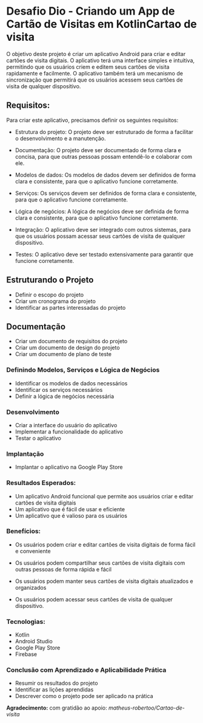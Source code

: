 # Desafio Dio - Criando um App de Cartão de Visitas em KotlinCartao de visita

O objetivo deste projeto é criar um aplicativo Android para criar e editar cartões de visita digitais. O aplicativo terá uma interface simples e intuitiva, permitindo que os usuários criem e editem seus cartões de visita rapidamente e facilmente. O aplicativo também terá um mecanismo de sincronização que permitirá que os usuários acessem seus cartões de visita de qualquer dispositivo.

## **Requisitos:**

Para criar este aplicativo, precisamos definir os seguintes requisitos:

- Estrutura do projeto: O projeto deve ser estruturado de forma a facilitar o desenvolvimento e a manutenção.

- Documentação: O projeto deve ser documentado de forma clara e concisa, para que outras pessoas possam entendê-lo e colaborar com ele.

- Modelos de dados: Os modelos de dados devem ser definidos de forma clara e consistente, para que o aplicativo funcione corretamente.

- Serviços: Os serviços devem ser definidos de forma clara e consistente, para que o aplicativo funcione corretamente.

- Lógica de negócios: A lógica de negócios deve ser definida de forma clara e consistente, para que o aplicativo funcione corretamente.

- Integração: O aplicativo deve ser integrado com outros sistemas, para que os usuários possam acessar seus cartões de visita de qualquer dispositivo.

- Testes: O aplicativo deve ser testado extensivamente para garantir que funcione corretamente.

  

## **Estruturando o Projeto**

- Definir o escopo do projeto
- Criar um cronograma do projeto
- Identificar as partes interessadas do projeto

## **Documentação**

- Criar um documento de requisitos do projeto
- Criar um documento de design do projeto
- Criar um documento de plano de teste

### **Definindo Modelos, Serviços e Lógica de Negócios**

- Identificar os modelos de dados necessários
- Identificar os serviços necessários
- Definir a lógica de negócios necessária

### **Desenvolvimento**

- Criar a interface do usuário do aplicativo
- Implementar a funcionalidade do aplicativo
- Testar o aplicativo

### **Implantação**

- Implantar o aplicativo na Google Play Store

### **Resultados Esperados:**

- Um aplicativo Android funcional que permite aos usuários criar e editar cartões de visita digitais
- Um aplicativo que é fácil de usar e eficiente
- Um aplicativo que é valioso para os usuários

### **Benefícios:**

- Os usuários podem criar e editar cartões de visita digitais de forma fácil e conveniente

- Os usuários podem compartilhar seus cartões de visita digitais com outras pessoas de forma rápida e fácil

- Os usuários podem manter seus cartões de visita digitais atualizados e organizados

- Os usuários podem acessar seus cartões de visita de qualquer dispositivo.

  

### **Tecnologias:**

- Kotlin
- Android Studio
- Google Play Store
- Firebase



### **Conclusão com Aprendizado e Aplicabilidade Prática**

- Resumir os resultados do projeto
- Identificar as lições aprendidas
- Descrever como o projeto pode ser aplicado na prática



**Agradecimento:**  com gratidão ao apoio:   *matheus-robertoo/Cartao-de-visita*

